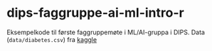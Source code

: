 # dips-faggruppe-ai-ml-intro-r
Eksempelkode til første faggruppemøte i ML/AI-gruppa i DIPS. Data (`data/diabetes.csv`) 
fra [kaggle](https://www.kaggle.com/uciml/pima-indians-diabetes-database)
